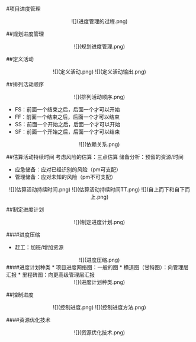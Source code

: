 #项目进度管理

<div align=center>
![](进度管理的过程.png)
</div>

##规划进度管理

<div align=center>
![](规划进度管理.png)
</div>

##定义活动

<div align=center>
![](定义活动.png)
![](定义活动输出.png)
</div>

##排列活动顺序
<div align=center>
![](排列活动顺序.png)
</div>

  * FS：前面一个结束之后，后面一个才可以开始
  * FF：前面一个结束之后，后面一个才可以结束
  * SS：前面一个开始之后，后面一个才可以开始
  * SF：前面一个开始之后，后面一个才可以结束

<div align=center>
![](依赖关系.png)
</div>

##估算活动持续时间
考虑风险的估算：三点估算
储备分析：预留的资源/时间
  * 应急储备：应对已经识别的风险（pm可支配）
  * 管理储备：应对未知的风险（pm不可支配）

<div align=center>
![](估算活动持续时间.png)
![](估算活动持续时间TT.png)
![](自上而下和自下而上.png)
</div>

##制定进度计划

<div align=center>
![](制定进度计划.png)
</div>

####进度压缩
  * 赶工：加班/增加资源
<div align=center>
![](进度压缩.png)
</div>
####进度计划种类
  * 项目进度网络图：一般的图
  * 横道图（甘特图）：向管理层汇报
  * 里程碑图：向更高级管理层汇报
<div align=center>
![](进度计划种类.png)
</div>

##控制进度
<div align=center>
![](控制进度.png)
![](控制进度方法.png)
</div>

####资源优化技术
<div align=center>
![](资源优化技术.png)
</div>
